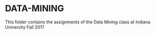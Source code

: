 # DATA-MINING
This folder contains the assignments of the Data Mining class at Indiana University Fall 2017
